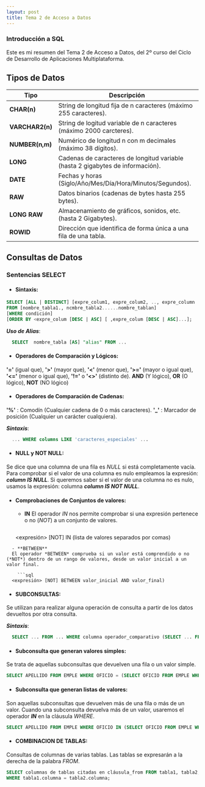 ```yaml
---
layout: post
title: Tema 2 de Acceso a Datos
---
```

### Introducción a SQL
Este es mi resumen del Tema 2 de Acceso a Datos, del 2º curso del Ciclo de Desarrollo de Aplicaciones Multiplataforma.

## Tipos de Datos

Tipo | Descripción
-- | --
__CHAR(n)__ | String de longitud fija de n caracteres (máximo 255 caracteres).
__VARCHAR2(n)__ | String de logitud variable de n caracteres (máximo 2000 carcteres).
__NUMBER(n,m)__ | Numérico de longitud n con m decimales (máximo 38 dígitos).
__LONG__ | Cadenas de caracteres de longitud variable (hasta 2 gigabytes de información).
__DATE__ | Fechas y horas (Siglo/Año/Mes/Día/Hora/Minutos/Segundos).
__RAW__ | Datos binarios (cadenas de bytes hasta 255 bytes).
__LONG RAW__ | Almacenamiento de gráficos, sonidos, etc. (hasta 2 Gigabytes).
__ROWID__ | Dirección que identifica de forma única a una fila de una tabla.

## Consultas de Datos
### Sentencias SELECT
- #### Sintaxis:

```sql
SELECT [ALL | DISTINCT] [expre_colum1, expre_colum2, .., expre_column | * ]
FROM [nombre_tabla1., ncmbre_tabla2......nombre_tablan]
[WHERE condición]
[ORDER BY <expre_colum [DESC | ASC] [ ,expre_colum [DESC | ASC]...];
```

___Uso de Alias___:

```sql
  SELECT  nombre_tabla [AS] "alias" FROM ...
```

- #### Operadores de Comparación y Lógicos:
__'='__ (igual que), __'>'__ (mayor que), __'<'__ (menor que), __'>='__ (mayor o igual que), __'<='__ (menor o igual que),
__'!='__ o __'<>'__ (distinto de).
__AND__ (Y lógico), __OR__ (O lógico), __NOT__ (NO lógico)
- #### Operadores de Comparación de Cadenas:
__'%'__ : Comodín (Cualquier cadena de 0 o más caracteres).
__'_'__ : Marcador de posición (Cualquier un carácter cualquiera).

  ___Sintaxis___:
  
  ```sql
    ... WHERE columns LIKE 'caracteres_especiales' ...
  ```
  
- #### NULL y NOT NULL:
Se dice que una columna de una fila es _NULL_ si está completamente vacía.
Para comprobar si el valor de una columna es nulo empleamos la expresión: ___column IS NULL___.
Si queremos saber si el valor de una columna no es nulo, usamos la expresión: columna ***column IS NOT NULL***.

- #### Comprobaciones de Conjuntos de valores:
  - **IN**
  El operador *IN* nos permite comprobar si una expresión pertenece o no (_NOT_) a un conjunto de valores.
    ```sql
  <expresión> [NOT] IN (lista de valores separados por comas)
```
  - **BETWEEN**
  El operador *BETWEEN* comprueba si un valor está comprendido o no (*NOT*) dentro de un rango de valores, desde un valor inicial a un valor final.
  
    ```sql
  <expresión> [NOT] BETWEEN valor_inicial AND valor_final)
```

- #### SUBCONSULTAS:
Se utilizan para realizar alguna operación de consulta a partir de los datos devueltos por otra consulta.

  ___Sintaxis___:
  
```sql
  SELECT ... FROM ... WHERE columna operador_comparativo (SELECT ... FROM ... WHERE ...);
```

 - #### Subconsulta que generan valores simples:
 Se trata de aquellas subconsultas que devuelven una fila o un valor simple.

 ```SQL
 SELECT APELLIDO FROM EMPLE WHERE OFICIO = (SELECT OFICIO FROM EMPLE WHERE DEPT_NO = 20);
 ```
 
 - #### Subconsulta que generan listas de valores:
 Son aquellas subconsultas que devuelven más de una fila o más de un valor.
 Cuando una subconsulta devuelva más de un valor, usaremos el operador ***IN*** en la cláusula *WHERE*.
 
 ```SQL
 SELECT APELLIDO FROM EMPLE WHERE OFICIO IN (SELECT OFICIO FROM EMPLE WHERE DEPT_NO = 20);
 ```
 
- #### COMBINACION DE TABLAS:
Consultas de columnas de varias tablas. Las tablas se expresarán a la derecha de la palabra *FROM*.
 
 ```SQL
 SELECT columnas de tablas citadas en cláusula_from FROM tabla1, tabla2, ...
 WHERE tabla1.columna = tabla2.columna;
 ```
